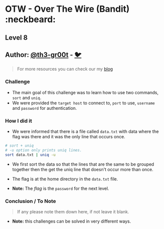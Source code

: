 # OTW - Over The Wire (Bandit) :neckbeard:

## Level 8
## Author: [@th3-gr00t](https://th33-gr00t.tk/) -  [:bird:](https://twitter.com/th3_gr00t/)

> For more resources you can check our my [blog](https://th33gr00t.blogspot.com/)

### Challenge

- The main goal of this challenge was to learn how to use two commands, `sort` and `uniq`.
- We were provided the `target host` to connect to, `port` to use, `username` and `password` for authentication.

### How I did it

- We were informed that there is a file called `data.txt` with data where the flag was there and it was the only line that occurs once.

```sh
# sort + uniq
# -u option only prints uniq lines.
sort data.txt | uniq -u

```

- We first sort the data so that the lines that are the same to be grouped together then the get the uniq line that doesn't occur more than once.

- The flag is at the home directory in the `data.txt` file.
- **Note:** The *flag* is the `password` for the next level.

### Conclusion / To Note

> If any please note them down here, if not leave it blank. 

- **Note:** this challenges can be solved in very different ways.
